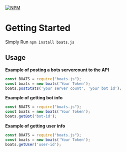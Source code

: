 [![NPM](https://nodei.co/npm/boats.js.png?downloads=true&downloadRank=true&stars=true)](https://nodei.co/npm/boats.js/)

# Getting Started
Simply Run `npm install boats.js`

## Usage

**Example of posting a bots servercount to the API**

```javascript
const BOATS = require("boats.js");
const boats = new boats('Your Token');
boats.postStats('your server count', 'your bot id');
```

**Example of getting bot info**

```javascript
const BOATS = require("boats.js");
const boats = new boats('Your Token');
boats.getBot('bot-id');
```

**Example of getting user info**

```javascript
const BOATS = require("boats.js");
const boats = new boats('Your Token');
boats.getUser('user-id');
```
